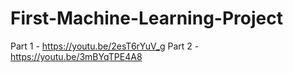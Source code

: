 # First-Machine-Learning-Project

Part 1 - https://youtu.be/2esT6rYuV_g
Part 2 - https://youtu.be/3mBYqTPE4A8

